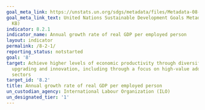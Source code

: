 ```yaml
---
goal_meta_link: https://unstats.un.org/sdgs/metadata/files/Metadata-08-02-01.pdf
goal_meta_link_text: United Nations Sustainable Development Goals Metadata (PDF 385
  KB)
indicator: 8.2.1
indicator_name: Annual growth rate of real GDP per employed person
layout: indicator
permalink: /8-2-1/
reporting_status: notstarted
goal: '8'
target: Achieve higher levels of economic productivity through diversification, technological
  upgrading and innovation, including through a focus on high-value added and labour-intensive
  sectors
target_id: '8.2'
title: Annual growth rate of real GDP per employed person
un_custodian_agency: International Labour Organization (ILO)
un_designated_tier: '1'
---
```

